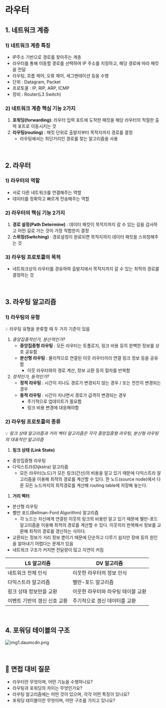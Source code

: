 # 라우터

## **1. 네트워크 계층**

### **1) 네트워크 계층 특징**

- IP주소 기반으로 경로를 찾아주는 계층
- 라우터를 통해 이동할 경로를 선택하여 IP 주소를 지정하고, 해당 경로에 따라 패킷을 전달
- 라우팅, 흐름 제어, 오류 제어, 세그멘테이션 등을 수행
- 단위 : Datagram, Packet
- 프로토콜 : IP, RIP, ARP, ICMP
- 장비 : Router(L3 Switch)

### **2) 네트워크 계층 핵심 기능 2가지**

1. **포워딩(forwarding)**: 라우터 입력 포트에 도착한 패킷을 해당 라우터의 적절한 출력 포트로 이동시키는 것
2. **라우팅(routing)** : 패킷 단위로 출발지부터 목적지까지 경로를 결정
   - 라우팅에서는 최단거리인 경로를 찾는 알고리즘을 사용

<br>

## 2. 라우터

### 1) 라우터의 역할

- 서로 다른 네트워크를 연결해주는 역할
- 데이터를 정확하고 빠르게 전송해주는 역할

### 2) 라우터의 핵심 기능 2가지

1. **경로 설정(Path Determine)** : 데이터 패킷이 목적지까지 갈 수 있는 길을 검사하고 어떤 길로 가는 것이 가장 적합한지 결정
2. **스위칭(Switching)** : 경로설정이 완료되면 목적지까지 데이터 패킷을 스위칭해주는 것

### 3) 라우팅 프로토콜의 목적

- 네트워크상의 라우터를 경유하여 출발지에서 목적지까지 갈 수 있는 최적의 경로를 결정하는 것

<br>

## 3. **라우팅 알고리즘**

### 1) 라우팅의 유형

💡 라우팅 유형을 분류할 때 두 가지 기준이 있음

1. *중앙집중적인가, 분산적인가?*
   - **중앙집중형 라우팅** : 모든 라우터는 토폴로지, 링크 비용 등의 완벽한 정보를 상호 공유함
   - **분산형 라우팅** : 물리적으로 연결된 이웃 라우터끼리 연결 링크 정보 등을 공유함
      - 이웃 라우터와의 경로 계산, 정보 교환 등의 절차를 반복함
2. *정적인가, 동적인가?*
   - **정적 라우팅** : 시간이 지나도 경로가 변경되지 않는 경우 / 또는 천천히 변경되는 경우
   - **동적 라우팅** : 시간이 지나면서 경로가 급격히 변경되는 경우
      - 주기적으로 업데이트가 필요함
      - 링크 비용 변경에 대응해야함

### 2) 라우팅 프로토콜의 종류

💡 *링크 상태 알고리즘과 거리 벡터 알고리즘은 각각 중앙집중형 라우팅, 분산형 라우팅의 대표적인 알고리즘*

1. **링크 상태 (Link State)**
- 중앙집중형 라우팅
- 다익스트라(Dijkstra) 알고리즘
   - 모든 라우터(노드)가 모든 링크(간선)의 비용을 알고 있기 때문에 다익스트라 알고리즘을 이용해 최적의 경로를 계산할 수 있다. 한 노드(source node)에서 다른 모든 노드까지의 최적경로를 계산해 routing table에 저장해 놓는다.

1. **거리 벡터**
- 분산형 라우팅
- 벨만 포드(Bellman-Ford Algorithm) 알고리즘
   - 각 노드는 자신에게 연결된 이웃의 링크의 비용만 알고 있기 때문에 벨만-포드 알고리즘을 이용해 최적의 경로를 계산할 수 있다. 이웃끼리 반복해서 정보를 교환해 최적의 경로를 갱신하는 식이다.
- 교환되는 정보가 거리 정보 뿐이기 때문에 단순하고 다루기 쉽지만 장애 등의 원인을 알아내기 어렵다는 문제가 있음
- 네트워크 구조가 커지면 전달량이 많고 지연이 커짐

| LS 알고리즘 | DV 알고리즘 |
| --- | --- |
| 네트워크 전체 인식 | 이웃한 라우터의 정보 인식 |
| 다익스트라 알고리즘 | 벨만-포드 알고리즘 |
| 링크 상태 정보만을 교환 | 이웃한 라우터와 라우팅 테이블 교환 |
| 이벤트 기반의 갱신 신호 교환 | 주기적으로 갱신 데이터를 교환 |

<br>

## 4. **포워딩 테이블의 구조**

![img1.daumcdn.png](https://user-images.githubusercontent.com/48792230/221342588-ae898360-1d76-41f8-a8a3-33894c7de224.png)

<br>

## 📌 면접 대비 질문

- 라우터란 무엇이며, 어떤 기능을 수행하나요?
- 라우팅과 포워딩의 차이는 무엇인가요?
- 라우팅 알고리즘에는 어떤 것이 있으며, 각각 어떤 특징이 있나요?
- 포워딩 테이블이란 무엇이며, 어떤 구조를 가지고 있나요?